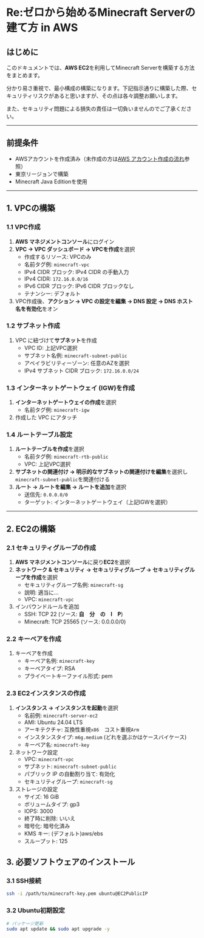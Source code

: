 # Re:ゼロから始めるMinecraft Serverの建て方 in AWS

## はじめに
このドキュメントでは、**AWS EC2**を利用してMinecraft Serverを構築する方法をまとめます。

分かり易さ重視で、最小構成の構築になります。下記指示通りに構築した際、セキュリティリスクがあると思いますが、その点は各々調整お願いします。

また、セキュリティ問題による損失の責任は一切負いませんのでご了承ください。

---

## 前提条件
- AWSアカウントを作成済み（未作成の方は[AWS アカウント作成の流れ](https://aws.amazon.com/jp/register-flow/)参照）
- 東京リージョンで構築
- Minecraft Java Editionを使用

---

## 1. VPCの構築
### 1.1 VPC作成
1. **AWS マネジメントコンソール**にログイン
2. **VPC → VPC ダッシュボード → VPCを作成**を選択
   - 作成するリソース: VPCのみ
   - 名前タグ例: `minecraft-vpc`
   - IPv4 CIDR ブロック: IPv4 CIDR の手動入力
   - IPv4 CIDR: `172.16.0.0/16`
   - IPv6 CIDR ブロック: IPv6 CIDR ブロックなし
   - テナンシー: デフォルト
3. VPC作成後、**アクション → VPC の設定を編集 → DNS 設定 → DNS ホスト名を有効化**をオン

### 1.2 サブネット作成
1. VPC に紐づけて**サブネット**を作成
   - VPC ID: 上記VPC選択
   - サブネット名例: `minecraft-subnet-public`
   - アベイラビリティーゾーン: 任意のAZを選択
   - IPv4 サブネット CIDR ブロック: `172.16.0.0/24`

### 1.3 インターネットゲートウェイ (IGW)を作成
1. **インターネットゲートウェイの作成**を選択
    - 名前タグ例: `minecraft-igw`
2. 作成した VPC にアタッチ

### 1.4 ルートテーブル設定
1. **ルートテーブルを作成**を選択
   - 名前タグ例: `minecraft-rtb-public`
   - VPC: 上記VPC選択
2. **サブネットの関連付け → 明示的なサブネットの関連付けを編集**を選択し`minecraft-subnet-public`を関連付ける
3. **ルート → ルートを編集 → ルートを追加**を選択
    - 送信先: `0.0.0.0/0`
    - ターゲット: インターネットゲートウェイ（上記IGWを選択）

---

## 2. EC2の構築
### 2.1 セキュリティグループの作成
1. **AWS マネジメントコンソール**に戻り**EC2**を選択
2. **ネットワーク & セキュリティ → セキュリティグループ → セキュリティグループを作成**を選択
   - セキュリティグループ名例: `minecraft-sg`
   - 説明: 適当に...
   - VPC: `minecraft-vpc`
3. インバウンドルールを追加
   - SSH: TCP 22 (ソース: **自　分　の　I　P**)
   - Minecraft: TCP 25565 (ソース: 0.0.0.0/0)

### 2.2 キーペアを作成
1. キーペアを作成
   - キーペア名例: `minecraft-key`
   - キーペアタイプ: RSA
   - プライベートキーファイル形式: pem

### 2.3 EC2インスタンスの作成
1. **インスタンス → インスタンスを起動**を選択
   - 名前例: `minecraft-server-ec2`
   - AMI: Ubuntu 24.04 LTS
   - アーキテクチャ: 互換性重視`x86`　コスト重視`Arm`
   - インスタンスタイプ: `m6g.medium` (どれを選ぶかはケースバイケース)
   - キーペア名: `minecraft-key`
2. ネットワーク設定
   - VPC: `minecraft-vpc`
   - サブネット: `minecraft-subnet-public`
   - パブリック IP の自動割り当て: 有効化
   - セキュリティグループ: `minecraft-sg`
3. ストレージの設定
   - サイズ: 16 GiB
   - ボリュームタイプ: gp3
   - IOPS: 3000
   - 終了時に削除: いいえ
   - 暗号化: 暗号化済み
   - KMS キー: (デフォルト)aws/ebs
   - スループット: 125

## 3. 必要ソフトウェアのインストール
### 3.1 SSH接続
```bash
ssh -i /path/to/minecraft-key.pem ubuntu@EC2PublicIP
```
### 3.2 Ubuntu初期設定
```bash
# パッケージ更新
sudo apt update && sudo apt upgrade -y
